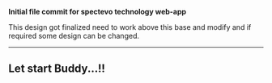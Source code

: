 **Initial file commit for spectevo technology web-app**

This design got finalized need to work above this base and modify and if required some design can be changed.

---

## Let start Buddy...!!
